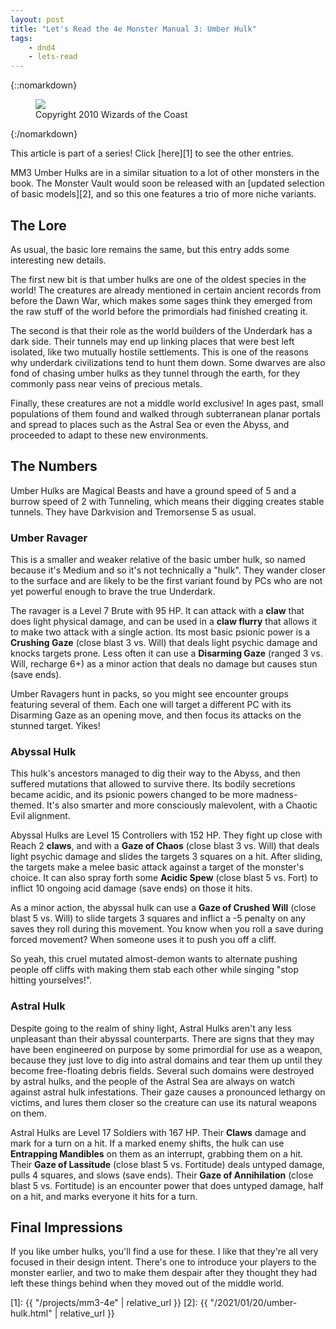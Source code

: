 ```yaml
---
layout: post
title: "Let's Read the 4e Monster Manual 3: Umber Hulk"
tags:
    - dnd4
    - lets-read
---
```


{::nomarkdown}
<figure class="left">
  <img src="{{ "/assets/wir-mm3-4e-umber-hulk.png" | absolute_url }}"/>
  <figcaption>
    Copyright 2010 Wizards of the Coast
  </figcaption>
</figure>
{:/nomarkdown}

This article is part of a series! Click [here][1] to see the other entries.

MM3 Umber Hulks are in a similar situation to a lot of other monsters in the
book. The Monster Vault would soon be released with an [updated selection of
basic models][2], and so this one features a trio of more niche variants.

## The Lore

As usual, the basic lore remains the same, but this entry adds some interesting
new details.

The first new bit is that umber hulks are one of the oldest species in the
world! The creatures are already mentioned in certain ancient records from
before the Dawn War, which makes some sages think they emerged from the raw
stuff of the world before the primordials had finished creating it.

The second is that their role as the world builders of the Underdark has a dark
side. Their tunnels may end up linking places that were best left isolated, like
two mutually hostile settlements. This is one of the reasons why underdark
civilizations tend to hunt them down. Some dwarves are also fond of chasing
umber hulks as they tunnel through the earth, for they commonly pass near veins
of precious metals.

Finally, these creatures are not a middle world exclusive! In ages past, small
populations of them found and walked through subterranean planar portals and
spread to places such as the Astral Sea or even the Abyss, and proceeded to
adapt to these new environments.

## The Numbers

Umber Hulks are Magical Beasts and have a ground speed of 5 and a burrow speed
of 2 with Tunneling, which means their digging creates stable tunnels. They have
Darkvision and Tremorsense 5 as usual.

### Umber Ravager

This is a smaller and weaker relative of the basic umber hulk, so named because
it's Medium and so it's not technically a "hulk". They wander closer to the
surface and are likely to be the first variant found by PCs who are not yet
powerful enough to brave the true Underdark.

The ravager is a Level 7 Brute with 95 HP. It can attack with a **claw** that
does light physical damage, and can be used in a **claw flurry** that allows it
to make two attack with a single action. Its most basic psionic power is a
**Crushing Gaze** (close blast 3 vs. Will) that deals light psychic damage and
knocks targets prone. Less often it can use a **Disarming Gaze** (ranged 3
vs. Will, recharge 6+) as a minor action that deals no damage but causes stun
(save ends).

Umber Ravagers hunt in packs, so you might see encounter groups featuring
several of them. Each one will target a different PC with its Disarming Gaze as
an opening move, and then focus its attacks on the stunned target. Yikes!

### Abyssal Hulk

This hulk's ancestors managed to dig their way to the Abyss, and then suffered
mutations that allowed to survive there. Its bodily secretions became acidic,
and its psionic powers changed to be more madness-themed. It's also smarter and
more consciously malevolent, with a Chaotic Evil alignment.

Abyssal Hulks are Level 15 Controllers with 152 HP. They fight up close with
Reach 2 **claws**, and with a **Gaze of Chaos** (close blast 3 vs. Will) that
deals light psychic damage and slides the targets 3 squares on a hit. After
sliding, the targets make a melee basic attack against a target of the monster's
choice. It can also spray forth some **Acidic Spew** (close blast 5 vs. Fort) to
inflict 10 ongoing acid damage (save ends) on those it hits.

As a minor action, the abyssal hulk can use a **Gaze of Crushed Will** (close
blast 5 vs. Will) to slide targets 3 squares and inflict a -5 penalty on any
saves they roll during this movement. You know when you roll a save during
forced movement? When someone uses it to push you off a cliff.

So yeah, this cruel mutated almost-demon wants to alternate pushing people off
cliffs with making them stab each other while singing "stop hitting
yourselves!".

### Astral Hulk

Despite going to the realm of shiny light, Astral Hulks aren't any less
unpleasant than their abyssal counterparts. There are signs that they may have
been engineered on purpose by some primordial for use as a weapon, because they
just love to dig into astral domains and tear them up until they become
free-floating debris fields. Several such domains were destroyed by astral
hulks, and the people of the Astral Sea are always on watch against astral hulk
infestations. Their gaze causes a pronounced lethargy on victims, and lures them
closer so the creature can use its natural weapons on them.

Astral Hulks are Level 17 Soldiers with 167 HP. Their **Claws** damage and mark
for a turn on a hit. If a marked enemy shifts, the hulk can use **Entrapping
Mandibles** on them as an interrupt, grabbing them on a hit. Their **Gaze of
Lassitude** (close blast 5 vs. Fortitude) deals untyped damage, pulls 4 squares,
and slows (save ends). Their **Gaze of Annihilation** (close blast 5
vs. Fortitude) is an encounter power that does untyped damage, half on a hit,
and marks everyone it hits for a turn.

## Final Impressions

If you like umber hulks, you'll find a use for these. I like that they're all
very focused in their design intent. There's one to introduce your players to
the monster earlier, and two to make them despair after they thought they had
left these things behind when they moved out of the middle world.

[1]: {{ "/projects/mm3-4e" | relative_url }}
[2]: {{ "/2021/01/20/umber-hulk.html" | relative_url }}
